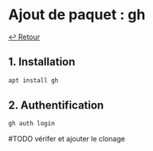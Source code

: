# Ajout de paquet : gh

[↩️ Retour](./README.md)

## 1. Installation

```bash
apt install gh
```

## 2. Authentification

```bash
gh auth login
```

#TODO vérifer et ajouter le clonage
